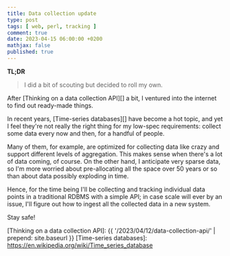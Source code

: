 ```yaml
---
title: Data collection update
type: post
tags: [ web, perl, tracking ]
comment: true
date: 2023-04-15 06:00:00 +0200
mathjax: false
published: true
---
```


**TL;DR**

> I did a bit of scouting but decided to roll my own.

After [Thinking on a data collection API][] a bit, I ventured into the
internet to find out ready-made things.

In recent years, [Time-series databases][] have become a hot topic, and yet
I feel they're not really the right thing for my low-spec requirements:
collect some data every now and then, for a handful of people.

Many of them, for example, are optimized for collecting data like crazy and
support different levels of aggregation. This makes sense when there's a lot
of data coming, of course. On the other hand, I anticipate very sparse data,
so I'm more worried about pre-allocating all the space over 50 years or so
than about data possibly exploding in time.

Hence, for the time being I'll be collecting and tracking individual data
points in a traditional RDBMS with a simple API; in case scale will ever by
an issue, I'll figure out how to ingest all the collected data in a new
system.

Stay safe!

[Perl]: https://www.perl.org/
[Thinking on a data collection API]: {{ '/2023/04/12/data-collection-api/' | prepend: site.baseurl }}
[Time-series databases]: https://en.wikipedia.org/wiki/Time_series_database
